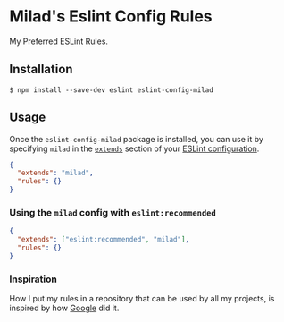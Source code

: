 # Milad's Eslint Config Rules
My Preferred ESLint Rules.

## Installation

```
$ npm install --save-dev eslint eslint-config-milad
```

## Usage

Once the `eslint-config-milad` package is installed, you can use it by specifying `milad` in the [`extends`](http://eslint.org/docs/user-guide/configuring#extending-configuration-files) section of your [ESLint configuration](http://eslint.org/docs/user-guide/configuring).

```json
{
  "extends": "milad",
  "rules": {}
}
```

### Using the `milad` config with `eslint:recommended`

```json
{
  "extends": ["eslint:recommended", "milad"],
  "rules": {}
}
```
### Inspiration
How I put my rules in a repository that can be used by all my projects, is inspired by how [Google](https://github.com/google/eslint-config-google) did it.
